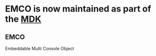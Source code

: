 # EMCO is now maintained as part of the [MDK](https://github.com/demonnic/MDK)

## EMCO

Embeddable Multi Console Object
